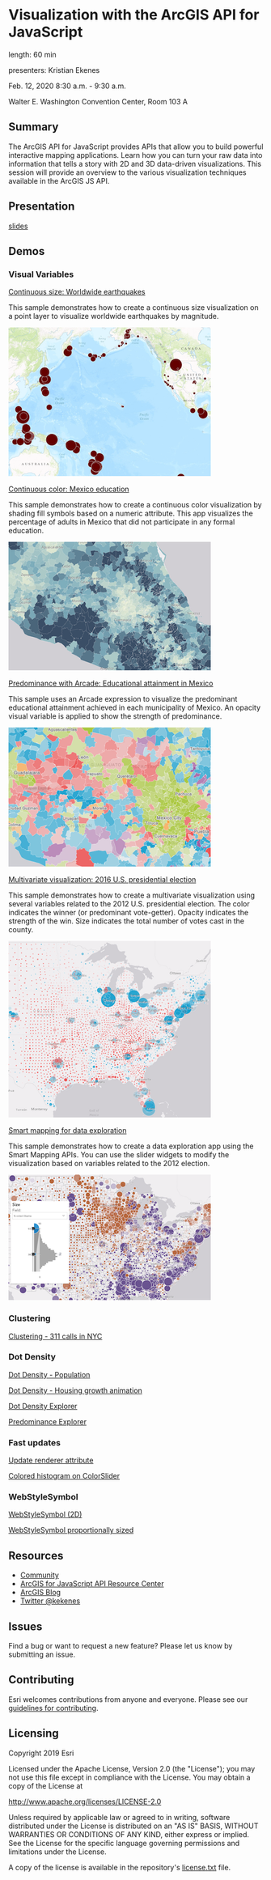 # Visualization with the ArcGIS API for JavaScript

length: 60 min

presenters: Kristian Ekenes

Feb. 12, 2020 8:30 a.m. - 9:30 a.m.

Walter E. Washington Convention Center, Room 103 A

## Summary

The ArcGIS API for JavaScript provides APIs that allow you to build powerful interactive mapping applications. Learn how you can turn your raw data into information that tells a story with 2D and 3D data-driven visualizations. This session will provide an overview to the various visualization techniques available in the ArcGIS JS API.

## Presentation

[slides](https://ekenes.github.io/conferences/uc-2019/2d-viz/slides.pptx)

## Demos

### Visual Variables

[Continuous size: Worldwide earthquakes](https://ekenes.github.io/conferences/ds-2019/2d-viz/demos/earthquakes/)

This sample demonstrates how to create a continuous size visualization on a point layer to visualize worldwide earthquakes by magnitude.

[![quakes](images/quakes.png)](https://ekenes.github.io/conferences/ds-2019/2d-viz/demos/earthquakes/)

[Continuous color: Mexico education](https://ekenes.github.io/conferences/ds-2019/2d-viz/demos/mexico-education/)

This sample demonstrates how to create a continuous color visualization by shading fill symbols based on a numeric attribute. This app visualizes the percentage of adults in Mexico that did not participate in any formal education.

[![color](images/color.png)](https://ekenes.github.io/conferences/ds-2019/2d-viz/demos/mexico-education/)

[Predominance with Arcade: Educational attainment in Mexico](https://ekenes.github.io/conferences/ds-2019/2d-viz/demos/mexico-education-predominance/)

This sample uses an Arcade expression to visualize the predominant educational attainment achieved in each municipality of Mexico. An opacity visual variable is applied to show the strength of predominance.

[![mexico-education-predominance](images/mexico-education-predominance.png)](https://ekenes.github.io/conferences/ds-2019/2d-viz/demos/mexico-education-predominance/)

[Multivariate visualization: 2016 U.S. presidential election](https://ekenes.github.io/conferences/ds-2019/2d-viz/demos/multivariate-election/)

This sample demonstrates how to create a multivariate visualization using several variables related to the 2012 U.S. presidential election. The color indicates the winner (or predominant vote-getter). Opacity indicates the strength of the win. Size indicates the total number of votes cast in the county.

[![multivariate](images/multivariate.png)](https://ekenes.github.io/conferences/ds-2019/2d-viz/demos/multivariate-election/)

[Smart mapping for data exploration](https://ekenes.github.io/conferences/ds-2019/2d-viz/demos/smart-mapping/)

This sample demonstrates how to create a data exploration app using the Smart Mapping APIs. You can use the slider widgets to modify the visualization based on variables related to the 2012 election.

[![smart-mapping](images/smart-mapping.png)](https://ekenes.github.io/conferences/ds-2019/2d-viz/demos/smart-mapping/)

### Clustering

[Clustering - 311 calls in NYC](https://ekenes.github.io/conferences/ds-2019/2d-viz/demos/smart-mapping/)

### Dot Density

[Dot Density - Population](https://ekenes.github.io/conferences/ds-2019/plenary/dot-density-legend)

[Dot Density - Housing growth animation](https://ekenes.github.io/conferences/ds-2019/plenary/dot-density-housing)

[Dot Density Explorer](https://ekenes.github.io/esri-ts-samples/visualization/dot-density/)

[Predominance Explorer](https://ekenes.github.io/esri-ts-samples/visualization/smart-mapping/predominance/boise-housing/)

### Fast updates

[Update renderer attribute](https://developers.arcgis.com/javascript/latest/sample-code/visualization-update-data/index.html)

[Colored histogram on ColorSlider](https://developers.arcgis.com/javascript/latest/sample-code/visualization-histogram-color/index.html)

### WebStyleSymbol

[WebStyleSymbol (2D)](https://developers.arcgis.com/javascript/latest/sample-code/webstylesymbol-2d/index.html)

[WebStyleSymbol proportionally sized](https://developers.arcgis.com/javascript/latest/sample-code/webstylesymbol-proportional-2d/index.html)


## Resources

* [Community](https://developers.arcgis.com/en/javascript/jshelp/community.html)
* [ArcGIS for JavaScript API Resource Center](http://help.arcgis.com/en/webapi/javascript/arcgis/index.html)
* [ArcGIS Blog](https://www.esri.com/arcgis-blog/author/kekenes/)
* [Twitter @kekenes](http://twitter.com/kekenes)

## Issues

Find a bug or want to request a new feature?  Please let us know by submitting an issue.

## Contributing

Esri welcomes contributions from anyone and everyone. Please see our [guidelines for contributing](https://github.com/esri/contributing).

## Licensing
Copyright 2019 Esri

Licensed under the Apache License, Version 2.0 (the "License");
you may not use this file except in compliance with the License.
You may obtain a copy of the License at

   http://www.apache.org/licenses/LICENSE-2.0

Unless required by applicable law or agreed to in writing, software
distributed under the License is distributed on an "AS IS" BASIS,
WITHOUT WARRANTIES OR CONDITIONS OF ANY KIND, either express or implied.
See the License for the specific language governing permissions and
limitations under the License.

A copy of the license is available in the repository's [license.txt](license.txt) file.
